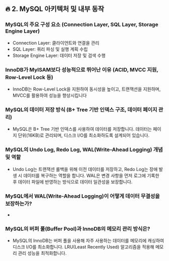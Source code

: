 ## 🔥 2. MySQL 아키텍처 및 내부 동작

###  MySQL의 주요 구성 요소 (Connection Layer, SQL Layer, Storage Engine Layer)
- Connection Layer: 클라이언트와 연결을 관리
- SQL Layer: 쿼리 파싱 및 실행 계획 수립
- Storage Engine Layer: 데이터 저장 및 검색 수행

   
### InnoDB가 MyISAM보다 성능적으로 뛰어난 이유 (ACID, MVCC 지원, Row-Level Lock 등)
- InnoDB는 Row-Level Lock을 지원하여 동시성을 높이고, 트랜잭션을 지원하며, MVCC를 활용하여 성능을 향상시킵니다


### MySQL의 데이터 저장 방식 (B+ Tree 기반 인덱스 구조, 데이터 페이지 관리)
- MySQL은 B+ Tree 기반 인덱스를 사용하여 데이터를 저장합니다. 데이터는 페이지 단위(16KB)로 관리되며, 디스크 I/O를 최소화하도록 설계되어 있습니다.

 
### MySQL의 Undo Log, Redo Log, WAL(Write-Ahead Logging) 개념 및 역할
- Undo Log는 트랜잭션 롤백을 위해 이전 데이터를 저장하고, Redo Log는 장애 발생 시 데이터를 복구하는 역할을 합니다. WAL은 변경 사항을 먼저 로그에 기록한 후 데이터 파일에 반영하는 방식으로 데이터 일관성을 보장합니다.


### MySQL에서 WAL(Write-Ahead Logging)이 어떻게 데이터 무결성을 보장하는가?
- 

### MySQL의 버퍼 풀(Buffer Pool)과 InnoDB의 메모리 관리 방식은?
-  MySQL의 InnoDB는 버퍼 풀을 사용해 자주 사용하는 데이터를 메모리에 캐싱하여 디스크 I/O를 최소화합니다. LRU(Least Recently Used) 알고리즘을 적용해 메모리 관리 성능을 최적화합니다.